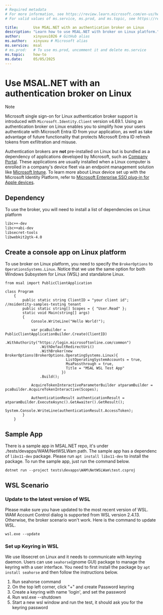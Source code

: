 ```yaml
---
# Required metadata
# For more information, see https://review.learn.microsoft.com/en-us/help/platform/learn-editor-add-metadata?branch=main
# For valid values of ms.service, ms.prod, and ms.topic, see https://review.learn.microsoft.com/en-us/help/platform/metadata-taxonomies?branch=main

title:       Use MSAL.NET with an authentication broker on Linux
description: "Learn how to use MSAL.NET with broker on Linux platform."
author:      xinyuxu1026 # GitHub alias
ms.author:   xinyuxu # Microsoft alias
ms.service:  msal
# ms.prod:   # To use ms.prod, uncomment it and delete ms.service
ms.topic:    how-to
ms.date:     05/05/2025
---
```


# Use MSAL.NET with an authentication broker on Linux


> [!NOTE]
> Microsoft single sign-on for Linux authentication broker support is introduced with `Microsoft.Identity.Client` version v4.69.1.
Using an authentication broker on Linux enables you to simplify how your users authenticate with Microsoft Entra ID from your application, as well as take advantage of future functionality that protects Microsoft Entra ID refresh tokens from exfiltration and misuse.

Authentication brokers are **not** pre-installed on Linux but is bundled as a dependency of applications developed by Microsoft, such as [Company Portal](/mem/intune-service/user-help/enroll-device-linux). These applications are usually installed when a Linux computer is enrolled in a company's device fleet via an endpoint management solution like [Microsoft Intune](/mem/intune/fundamentals/what-is-intune). To learn more about Linux device set up with the Microsoft Identity Platform, refer to [Microsoft Enterprise SSO plug-in for Apple devices](/entra/identity-platform/apple-sso-plugin).

## Dependency

To use the broker, you will need to install a list of dependencies on Linux platform

```bash
libc++-dev
libc++abi-dev
libsecret-tools
libwebkit2gtk-4.0
```

## Create a console app on Linux platform
To use broker on Linux platform, you need to specify the `BrokerOptions` to `OperationsSystems.Linux`. Notice that we use the same option for both Windows Subsystem for Linux (WSL) and standalone Linux.
```dotnet
from msal import PublicClientApplication

class Program
    {
        public static string ClientID = "your client id"; //msidentity-samples-testing tenant
        public static string[] Scopes = { "User.Read" };
        static void Main(string[] args)
        {
            Console.WriteLine("Hello World!");

            var pcaBuilder = PublicClientApplicationBuilder.Create(ClientID)
                .WithAuthority("https://login.microsoftonline.com/common")
                .WithDefaultRedirectUri()
                .WithBroker(new BrokerOptions(BrokerOptions.OperatingSystems.Linux){
                            ListOperatingSystemAccounts = true,
                            MsaPassthrough = true,
                            Title = "MSAL WSL Test App"
                          })
                .Build();

            AcquireTokenInteractiveParameterBuilder atparamBuilder = pcaBuilder.AcquireTokenInteractive(Scopes);

            AuthenticationResult authenticationResult = atparamBuilder.ExecuteAsync().GetAwaiter().GetResult();
            System.Console.WriteLine(authenticationResult.AccessToken);
        }
    }
```

## Sample App 
There is a sample app in MSAL.NET repo, it's under ./tests/devapps/WAM/NetWSLWam path. The sample app has a dependenc of `libx11-dev` package. Please run `apt install libx11-dev` to install the package. To run the sample app, just run the command below.
```
dotnet run --project tests\devapps\WAM\NetWSLWam\test.csproj
```

## WSL Scenario

### Update to the latest version of WSL
Please make sure you have updated to the most recent version of WSL. WAM Account Control dialog is supported from WSL version 2.4.13. Otherwise, the broker scenario won't work. Here is the command to update WSL.
```
wsl.exe --update
```

### Set up Keyring in WSL
We use libsecret on Linux and it needs to communicate with keyring daemon. Users can use `seahorse`(gnome GUI) package to manage the keyring with a user interface. You need to first install the package by `apt install seahorse` and then follow the instructions below.

1. Run seahorse command
2. On the top left corner, click "+" and create Password keyring
3. Create a keyring with name 'login', and set the password
4. Run wsl.exe --shutdown
5. Start a new wsl window and run the test, it should ask you for the keyring password

